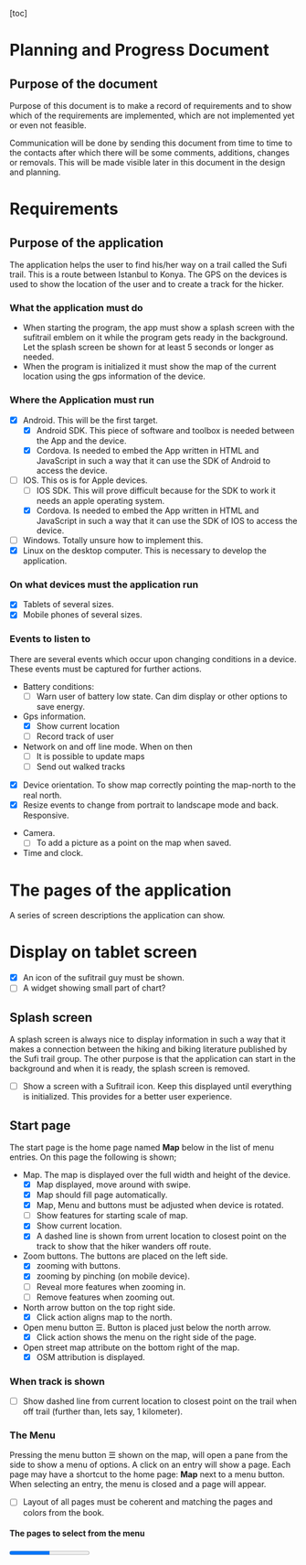 [toc]

# Planning and Progress Document

## Purpose of the document
Purpose of this document is to make a record of requirements and to show which of the requirements are implemented, which are not implemented yet or even not feasible.

Communication will be done by sending this document from time to time to the contacts after which there will be some comments, additions, changes or removals. This will be made visible later in this document in the design and planning.


# Requirements

## Purpose of the application

The application helps the user to find his/her way on a trail called the Sufi trail. This is a route between Istanbul to Konya. The GPS on the devices is used to show the location of the user and to create a track for the hicker.

### What the application must do
* When starting the program, the app must show a splash screen with the sufitrail emblem on it while the program gets ready in the background. Let the splash screen be shown for at least 5 seconds or longer as needed.
* When the program is initialized it must show the map of the current location using the gps information of the device.


### Where the Application must run
* [x] Android. This will be the first target.
  * [x] Android SDK. This piece of software and toolbox is needed between the App and the device.
  * [x] Cordova. Is needed to embed the App written in HTML and JavaScript in such a way that it can use the SDK of Android to access the device.
* [ ] IOS. This os is for Apple devices.
  * [ ] IOS SDK. This will prove difficult because for the SDK to work it needs an apple operating system.
  * [x] Cordova. Is needed to embed the App written in HTML and JavaScript in such a way that it can use the SDK of IOS to access the device.
* [ ] Windows. Totally unsure how to implement this.
* [x] Linux on the desktop computer. This is necessary to develop the application.

### On what devices must the application run
* [x] Tablets of several sizes.
* [x] Mobile phones of several sizes.

### Events to listen to
There are several events which occur upon changing conditions in a device. These events must be captured for further actions.
* Battery conditions:
  * [ ] Warn user of battery low state. Can dim display or other options to save energy.
* Gps information.
  * [x] Show current location
  * [ ] Record track of user
* Network on and off line mode. When on then
  * [ ] It is possible to update maps
  * [ ] Send out walked tracks
* [x] Device orientation. To show map correctly pointing the map-north to the real north.
* [x] Resize events to change from portrait to landscape mode and back. Responsive.
* Camera.
  * [ ] To add a picture as a point on the map when saved.
* Time and clock.



# The pages of the application
A series of screen descriptions the application can show.

# Display on tablet screen
* [x] An icon of the sufitrail guy must be shown.
* [ ] A widget showing small part of chart?

## Splash screen
A splash screen is always nice to display information in such a way that it makes a connection between the hiking and biking literature published by the Sufi trail group. The other purpose is that the application can start in the background and when it is ready, the splash screen is removed.

  * [ ] Show a screen with a Sufitrail icon. Keep this displayed until everything is initialized. This provides for a better user experience.

## Start page
The start page is the home page named **Map** below in the list of menu entries. On this page the following is shown;

  * Map. The map is displayed over the full width and height of the device.
    * [x] Map displayed, move around with swipe.
    * [x] Map should fill page automatically.
    * [x] Map, Menu and buttons must be adjusted when device is rotated.
    * [ ] Show features for starting scale of map.
    * [x] Show current location.
    * [x] A dashed line is shown from urrent location to closest point on the track to show that the hiker wanders off route.
  * Zoom buttons. The buttons are placed on the left side.
    * [x] zooming with buttons.
    * [x] zooming by pinching (on mobile device).
    * [ ] Reveal more features when zooming in.
    * [ ] Remove features when zooming out.
  * North arrow button on the top right side.
    * [x] Click action aligns map to the north.
  * Open menu button ☰. Button is placed just below the north arrow.
    * [x] Click action shows the menu on the right side of the page.
  * Open street map attribute on the bottom right of the map.
    * [x] OSM attribution is displayed.

### When track is shown
  * [ ] Show dashed line from current location to closest point on the trail when off trail (further than, lets say, 1 kilometer).

### The Menu
Pressing the menu button ☰ shown on the map, will open a pane from the side to show a menu of options. A click on an entry will show a page. Each page may have a shortcut to the home page: **Map** next to a menu button. When selecting an entry, the menu is closed and a page will appear.

  * [ ] Layout of all pages must be coherent and matching the pages and colors from the book.

####  The pages to select from the menu
<progress value="4" max="8" />

  * [x] **Map**: Show map, explained above
  * [x] **Info**: Show route information
  * [x] **Tracks**: Select a track.
  * [ ] **Feature** Show history, or other info.
  * [ ] **Start**: Record your track data
  * [x] **About**: Show a page with version, people and contacts
  * [x] **Exit**: Close the application

## The info page
  The info page shows information of the currently selected track. There are 40 tracks to walk in 40 days so we need 40 pages of data. The info page is loaded from a file from the `www/info` directory when a track is selected.

  * [x] Fill the info page after selecting a track. Previous data must be removed.

#### The information pages for each track
<progress value="1" max="40" />

  The following pages must have some info
  * [x] 01 Istanbul City
  * [ ] 02 Yalova Gökçedere
  * [ ] 03 Gökçedere Güneyköy
  * [ ] 04 Güneyköy Orhangazi
  * [ ] 05 Orhangazi Çakırlı
  * [ ] 06 Çakırlı Mahmudiye
  * [ ] 07 Mahmudiyei İznik
  * [ ] 08 Iznik Bereket
  * [ ] 09 Bereket Osmaneli
  * [ ] 10 Osmaneli Vezirhan
  * [ ] 11 Vezirhan Bilecik
  * [ ] 12 Bilecik Küre
  * [ ] 13 Küre Sögüt
  * [ ] 14 Sögüt Yeşilyurt
  * [ ] 15 Yeşilyurt Alınca
  * [ ] 16 Alınca Eskişehir
  * [ ] 17 Eskişehir Süpüren
  * [ ] 18 Süpüren Sarayören
  * [ ] 19 Sarayören Seyitgazi
  * [ ] 20 Seyitgazi Sükranlı
  * [ ] 21 Sükranlı Ağlarca
  * [ ] 22 Ağlarca Muratkoru
  * [ ] 23 Muratkoru Gömü
  * [ ] 24 Gömü Emirdağ
  * [ ] 25 Emirdag Karacalar
  * [ ] 26 Karacalar Emirdede Tepesi
  * [ ] 27 Emirdede Tepesi Kemerkaya
  * [ ] 28 Kemerkaya Taşağıl
  * [ ] 29 Taşağıl Çay
  * [ ] 30 Çay Yakasenek
  * [ ] 31 Yakasenek Ulupinar
  * [ ] 32 Ulupinar Akşehir
  * [ ] 33 Akşehir Çakırlar
  * [ ] 34 Çakırlar Doganhisarn
  * [ ] 35 Doganhisar Aşağı Çığıl
  * [ ] 36 Aşağı Çığıl Derbent
  * [ ] 37 Derbent Salahattin
  * [ ] 38 Basarakavak Küçükmuhsine
  * [ ] 39 Küçükmuhsine Sille
  * [ ] 40 Sille Konya


## The Tracks page
<progress value="5" max="6" />

  * [x] Generate the page from the directory contents and the gpx track name found in those files.
  * [ ] Place for user created tracks. When this page is displayed, the tracks must be shown on that page.
  * [x] Show map when a selection is made.
  * [x] The route is displayed.
  * [x] The route is centered on page. This depends if information is available in the user track.
  * [x] The route is zoomed so as to fit the page. This depends if information is available in the user track.

## The Features page
 Is filled when feature is clicked. First a balloon is showed on the map pointing to the feature with text and a 'more ...' on the bottom.

<progress value="0" max="6" />


## The Start page
This is a page where a gps track can be started.

<progress value="0" max="6" />

[ ] x
[ ] y

## The About page
This is an overview of people involved and their tasks. Also other info can be shown such as a version number.
<progress value="2" max="3" />

  * [x] Show the members of the Sufi trail group.
  * [x] Show current version of the program.
  * [ ] Read version number elsewhere, e.g. android manifest, and insert it by using JavaScript.

## The Exit page
This should show a dialog to ask the user if he/she really wants to quit the program.

<progress value="1" max="2" />

  * [x] Show quit dialog
  * [ ] When really exiting, a recorded track must be saved.


# Items or problems to think about
  * [ ] Color mapping must match that of the maps printed on paper.
  * [ ] Add ability to choose other color maps for visual impaired or color blind people.
  * [ ] By what license should the project be protected
  * [ ] When clicking on a feature on the map, does the information show in a balloon or on a new page. Feature information;
    * [ ] Restaurant - reservation information and facility
    * [ ] Hotel etc - booking information and facility
    * [ ] Mosque - historic background
    * [ ] City, village - historic background, city elders contact info, etc.
  * When online
    * [ ] When confirmed, refresh maps in cache
    * [ ] Try to get weather forecast and cache this information too
  * Cache. Several forms of caching are possible.
    * [ ] The program needs to keep a cache for map tiles.
    * [ ] There might be a cache used internally by Android/IOS/Windows to store external JavaScript files and style sheets. This is useful to keep the libraries up to date automatically.

# Track data
The app uses gpx data from a file to read track information. It is shown and zoomed in on it when first loaded. These gpx files must be edited (by a separate program) to add some data in the `metadata` section of the gpx file.
<progress value="5" max="6" />

* [x] Program to make the calculations and store in gpx file: `gpx-edit.pl6`. It makes use of module Tracks.pm6.
* [x] Program `convert-all-tracks.pl6` to find all gpx files from `./Data/Tracks original` and call `gpx-edit.pl6` for each file found. The results are saved in `./www/tracks`.
* [x] The program `gpx-edit.pl6` calculates minimum and maximum of longitude and latitude and stores it in the xpath `/gpx/metadata/bounds`.
* [x] The program also stores other data in the xpath `/gpx/metadata` of the gpx file.
  * [x] `name`; filename without '.gpx' and punctuation replaced by spaces.
  * [x] `desc`; **hiking routes from Istanbul to Konya**.
  * [x] `author`; **Sufi trail**.
  * [x] `copyright`; **Sufi trail**.
  * [x] `link` reference; **http://www.sufitrail.com/**. Its link text is **Sufi Trail Hike**.
  * [x] `time`; date and time of conversion.
  * [x] `keywords`; **hike**, **Konya**, **Istanbul** and some others taken from the filename.
  * [x] `bounds`; (mentioned above). It is set if it is not available. When found, it is not overwritten. This is how Garmin uses it!
  * [ ] `extensions`; not used

* [x] Remove all spaces between elements thereby making the gpx file smaller.
* [ ] Other wishes.
  * [x] Convert tracks one by one.
  * [ ] Compress the track to a smaller format to make the payload smaller.
  * [x] Sufi track is in one gpx file. Need to split them up to have a smaller footprint, especially when more features are put into the gpx as waypoints.
  * [x] Extract the waypoints from the sufi track gpx file into separate file.
  * [x] Extract separate tracks from the total sufi trail
  * [x] Adjust program to check for the Garmin way of storing boundaries and if not there use the same format.

# Todo
* [ ] Move buttons on other pages to the left side, same as where it is on map.
* [ ] Makeup of the other pages must be improved.
* [ ] A button on map to go to the current location when far from track.
* [ ] Use the same button to go back to the track when hicker is far from current location.
* [x] Show important console.log messages on pages where buttons show what's happening.
* [ ] Save tracks with filenames made up with date and feature names from city/country features found in its boundary box. Can only be done when in wifi or from cached data.
* [ ] Save track when tracking and exiting program.
* [ ] Cache tiles from several zooming levels to be used when offline. Make estimation of total size.
* [ ] Cache features too.

# Bugs


# Contacts from Sultanstrail

|Name|Email|Notes|
|----|-----|-----|
| Sedat Çakir | sufitrail@gmail.com | Project leader
| Iris Bezuijen | sufitrail@gmail.com | Web master
| Rob Polko | rob@sultanstrail.nl | Map design
| Tine Lambers | | Office Manager
| Merel van Essen | | Writer of handbook
| Pijke Wees | pijkev@hotmail.com | Cartographer
| Marcel Timmerman | mt1957@gmail.com | Application builder
